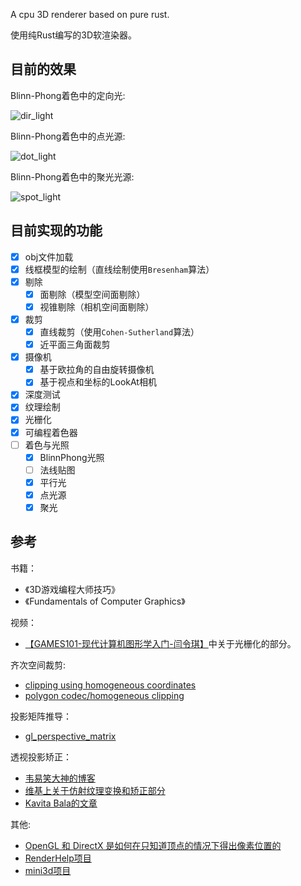 A cpu 3D renderer based on pure rust.

使用纯Rust编写的3D软渲染器。

## 目前的效果

Blinn-Phong着色中的定向光:

![dir_light](./snapshot/dir_light.png)

Blinn-Phong着色中的点光源:

![dot_light](./snapshot/dot_light.png)

Blinn-Phong着色中的聚光光源:

![spot_light](./snapshot/spot_light.png)

## 目前实现的功能

- [x] obj文件加载
- [x] 线框模型的绘制（直线绘制使用`Bresenham`算法）
- [x] 剔除
    - [x] 面剔除（模型空间面剔除）
    - [x] 视锥剔除（相机空间面剔除）
- [x] 裁剪
    - [x] 直线裁剪（使用`Cohen-Sutherland`算法）
    - [x] 近平面三角面裁剪
- [x] 摄像机
    - [x] 基于欧拉角的自由旋转摄像机
    - [x] 基于视点和坐标的LookAt相机
- [x] 深度测试
- [x] 纹理绘制
- [x] 光栅化
- [x] 可编程着色器
- [ ] 着色与光照
    - [x] BlinnPhong光照
    - [ ] 法线贴图
    - [x] 平行光
    - [x] 点光源
    - [x] 聚光

## 参考

书籍：
* 《3D游戏编程大师技巧》
* 《Fundamentals of Computer Graphics》

视频：
* [【GAMES101-现代计算机图形学入门-闫令琪】](https://www.bilibili.com/video/BV1X7411F744/?share_source=copy_web&vd_source=e1b8baee842192a0e6b2b7d9ef8e10ef)中关于光栅化的部分。

齐次空间裁剪:
* [clipping using homogeneous coordinates](https://citeseerx.ist.psu.edu/document?repid=rep1&type=pdf&doi=497a973878c87e357ff4741b394eb106eb510177)
* [polygon codec/homogeneous clipping](https://fabiensanglard.net/polygon_codec/)

投影矩阵推导：
* [gl_perspective_matrix](http://www.songho.ca/opengl/gl_projectionmatrix.html)

透视投影矫正：
* [韦易笑大神的博客](https://www.skywind.me/blog/archives/1363)
* [维基上关于仿射纹理变换和矫正部分](https://en.wikipedia.org/wiki/Texture_mapping#Affine_texture_mapping)
* [Kavita Bala的文章](https://www.cs.cornell.edu/courses/cs4620/2015fa/lectures/PerspectiveCorrectZU.pdf)

其他:
* [OpenGL 和 DirectX 是如何在只知道顶点的情况下得出像素位置的](https://www.zhihu.com/question/48299522/answer/799333394)
* [RenderHelp项目](https://github.com/skywind3000/RenderHelp)
* [mini3d项目](https://github.com/skywind3000/mini3d)
